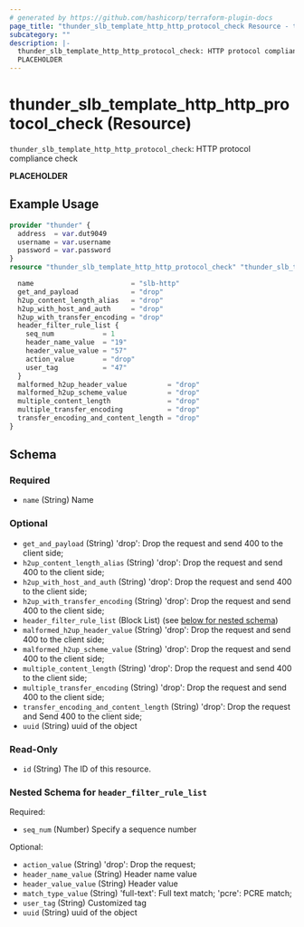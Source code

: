 ```yaml
---
# generated by https://github.com/hashicorp/terraform-plugin-docs
page_title: "thunder_slb_template_http_http_protocol_check Resource - terraform-provider-thunder"
subcategory: ""
description: |-
  thunder_slb_template_http_http_protocol_check: HTTP protocol compliance check
  PLACEHOLDER
---
```


# thunder_slb_template_http_http_protocol_check (Resource)

`thunder_slb_template_http_http_protocol_check`: HTTP protocol compliance check

__PLACEHOLDER__

## Example Usage

```terraform
provider "thunder" {
  address  = var.dut9049
  username = var.username
  password = var.password
}
resource "thunder_slb_template_http_http_protocol_check" "thunder_slb_template_http_http_protocol_check" {

  name                        = "slb-http"
  get_and_payload             = "drop"
  h2up_content_length_alias   = "drop"
  h2up_with_host_and_auth     = "drop"
  h2up_with_transfer_encoding = "drop"
  header_filter_rule_list {
    seq_num            = 1
    header_name_value  = "19"
    header_value_value = "57"
    action_value       = "drop"
    user_tag           = "47"
  }
  malformed_h2up_header_value          = "drop"
  malformed_h2up_scheme_value          = "drop"
  multiple_content_length              = "drop"
  multiple_transfer_encoding           = "drop"
  transfer_encoding_and_content_length = "drop"
}
```

<!-- schema generated by tfplugindocs -->
## Schema

### Required

- `name` (String) Name

### Optional

- `get_and_payload` (String) 'drop': Drop the request and send 400 to the client side;
- `h2up_content_length_alias` (String) 'drop': Drop the request and send 400 to the client side;
- `h2up_with_host_and_auth` (String) 'drop': Drop the request and send 400 to the client side;
- `h2up_with_transfer_encoding` (String) 'drop': Drop the request and send 400 to the client side;
- `header_filter_rule_list` (Block List) (see [below for nested schema](#nestedblock--header_filter_rule_list))
- `malformed_h2up_header_value` (String) 'drop': Drop the request and send 400 to the client side;
- `malformed_h2up_scheme_value` (String) 'drop': Drop the request and send 400 to the client side;
- `multiple_content_length` (String) 'drop': Drop the request and send 400 to the client side;
- `multiple_transfer_encoding` (String) 'drop': Drop the request and send 400 to the client side;
- `transfer_encoding_and_content_length` (String) 'drop': Drop the request and Send 400 to the client side;
- `uuid` (String) uuid of the object

### Read-Only

- `id` (String) The ID of this resource.

<a id="nestedblock--header_filter_rule_list"></a>
### Nested Schema for `header_filter_rule_list`

Required:

- `seq_num` (Number) Specify a sequence number

Optional:

- `action_value` (String) 'drop': Drop the request;
- `header_name_value` (String) Header name value
- `header_value_value` (String) Header value
- `match_type_value` (String) 'full-text': Full text match; 'pcre': PCRE match;
- `user_tag` (String) Customized tag
- `uuid` (String) uuid of the object


